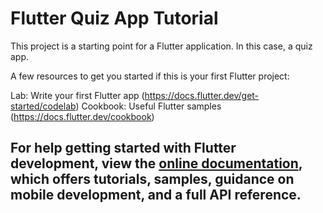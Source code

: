 # Flutter Quiz App Tutorial

This project is a starting point for a Flutter application. In this case, a quiz app. 

A few resources to get you started if this is your first Flutter project:

Lab: Write your first Flutter app (https://docs.flutter.dev/get-started/codelab)
Cookbook: Useful Flutter samples (https://docs.flutter.dev/cookbook)

## For help getting started with Flutter development, view the [online documentation](https://docs.flutter.dev/), which offers tutorials, samples, guidance on mobile development, and a full API reference.